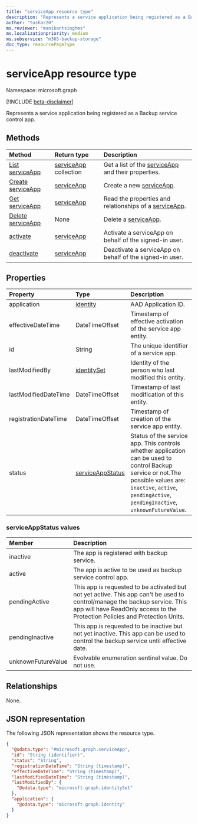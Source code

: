 ```yaml
---
title: "serviceApp resource type"
description: "Represents a service application being registered as a Backup service control app"
author: "tushar20"
ms.reviewer: "manikantsinghms"
ms.localizationpriority: medium
ms.subservice: "m365-backup-storage"
doc_type: resourcePageType
---
```


# serviceApp resource type

Namespace: microsoft.graph

[!INCLUDE [beta-disclaimer](../../includes/beta-disclaimer.md)]

Represents a service application being registered as a Backup service control app.

## Methods

|Method|Return type|Description|
|:---|:---|:---|
|[List serviceApp](../api/backuprestoreroot-list-serviceapps.md)|[serviceApp](../resources/serviceapp.md) collection|Get a list of the [serviceApp](../resources/serviceapp.md) and their properties.|
|[Create serviceApp](../api/backuprestoreroot-post-sharepointprotectionpolicies.md)|[serviceApp](../resources/serviceapp.md)|Create a new [serviceApp](../resources/serviceapp.md).|
|[Get serviceApp](../api/serviceapp-get.md)|[serviceApp](../resources/serviceapp.md)|Read the properties and relationships of a [serviceApp](../resources/serviceapp.md).|
|[Delete serviceApp](../api/backuprestoreroot-delete-serviceapps.md)|None|Delete a [serviceApp](../resources/serviceapp.md).|
|[activate](../api/serviceapp-activate.md)|[serviceApp](../resources/serviceapp.md)|Activate a serviceApp on behalf of the signed-in user.|
|[deactivate](../api/serviceapp-deactivate.md)|[serviceApp](../resources/serviceapp.md)|Deactivate a serviceApp on behalf of the signed-in user.|

## Properties

|Property|Type|Description|
|:---|:---|:---|
|application|[identity](../resources/identity.md)|AAD Application ID.|
|effectiveDateTime|DateTimeOffset|Timestamp of effective activation of the service app entity.|
|id|String|The unique identifier of a service app.|
|lastModifiedBy|[identitySet](../resources/identityset.md)|Identity of the person who last modified this entity.|
|lastModifiedDateTime|DateTimeOffset|Timestamp of last modification of this entity.|
|registrationDateTime|DateTimeOffset|Timestamp of creation of the service app entity.|
|status|[serviceAppStatus](../resources/serviceapp.md#serviceappstatus-values)|Status of the service app. This controls whether application can be used to control Backup service or not.The possible values are: `inactive`, `active`, `pendingActive`, `pendingInactive`, `unknownFutureValue`.|

### serviceAppStatus values

|Member | Description |
|:------|:------------|
|inactive|The app is registered with backup service.|
|active|The app is active to be used as backup service control app.|
|pendingActive|This app is requested to be activated but not yet active. This app can't be used to control/manage the backup service. This app will have ReadOnly access to the Protection Policies and Protection Units.|
|pendingInactive|This app is requested to be inactive but not yet inactive. This app can be used to control the backup service until effective date.|
|unknownFutureValue| Evolvable enumeration sentinel value. Do not use.|

## Relationships

None.

## JSON representation

The following JSON representation shows the resource type.
<!-- {
  "blockType": "resource",
  "keyProperty": "id",
  "@odata.type": "microsoft.graph.serviceApp",
  "baseType": "microsoft.graph.entity",
  "openType": false
}
-->
``` json
{
  "@odata.type": "#microsoft.graph.serviceApp",
  "id": "String (identifier)",
  "status": "String",
  "registrationDateTime": "String (timestamp)",
  "effectiveDateTime": "String (timestamp)",
  "lastModifiedDateTime": "String (timestamp)",
  "lastModifiedBy": {
    "@odata.type": "microsoft.graph.identitySet"
  },
  "application": {
    "@odata.type": "microsoft.graph.identity"
  }
}
```
